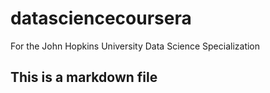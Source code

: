 # datasciencecoursera
For the John Hopkins University Data Science Specialization
## This is a markdown file

